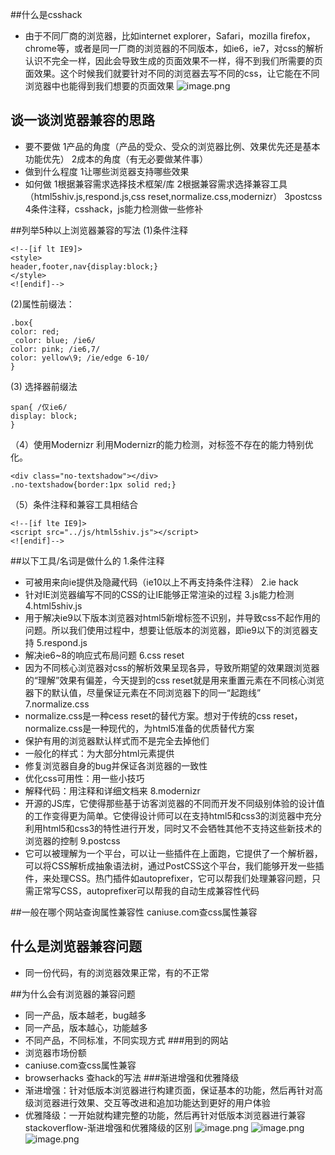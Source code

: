 ##什么是csshack
- 由于不同厂商的浏览器，比如internet explorer，Safari，mozilla firefox，chrome等，或者是同一厂商的浏览器的不同版本，如ie6，ie7，对css的解析认识不完全一样，因此会导致生成的页面效果不一样，得不到我们所需要的页面效果。这个时候我们就要针对不同的浏览器去写不同的css，让它能在不同浏览器中也能得到我们想要的页面效果
![image.png](http://upload-images.jianshu.io/upload_images/8649258-9061745e8ff5bfd6.png?imageMogr2/auto-orient/strip%7CimageView2/2/w/1240)

## 谈一谈浏览器兼容的思路
- 要不要做
  1产品的角度（产品的受众、受众的浏览器比例、效果优先还是基本功能优先）
  2成本的角度（有无必要做某件事）
- 做到什么程度
  1让哪些浏览器支持哪些效果
- 如何做
  1根据兼容需求选择技术框架/库
  2根据兼容需求选择兼容工具（html5shiv.js,respond.js,css reset,normalize.css,modernizr）
  3postcss
  4条件注释，csshack，js能力检测做一些修补

##列举5种以上浏览器兼容的写法
(1)条件注释
```
<!--[if lt IE9]>
<style>
header,footer,nav{display:block;}
</style>
<![endif]-->
```
(2)属性前缀法：
```
.box{
color: red;
_color: blue; /ie6/
color: pink; /ie6,7/
color: yellow\9; /ie/edge 6-10/
}
```
(3) 选择器前缀法
```
span{ /仅ie6/
display: block;
}
```

（4）使用Modernizr
利用Modernizr的能力检测，对标签不存在的能力特别优化。
```
<div class="no-textshadow"></div>
.no-textshadow{border:1px solid red;}
```
（5）条件注释和兼容工具相结合
```
<!--[if lte IE9]>
<script src="../js/html5shiv.js"></script>
<![endif]-->
```



##以下工具/名词是做什么的
  1.条件注释
 - 可被用来向ie提供及隐藏代码（ie10以上不再支持条件注释）
   2.ie hack   
- 针对IE浏览器编写不同的CSS的让IE能够正常渲染的过程
   3.js能力检测
   4.html5shiv.js
 - 用于解决ie9以下版本浏览器对html5新增标签不识别，并导致css不起作用的问题。所以我们使用过程中，想要让低版本的浏览器，即ie9以下的浏览器支持
   5.respond.js
  - 解决ie6~8的响应式布局问题
   6.css reset
  - 因为不同核心浏览器对css的解析效果呈现各异，导致所期望的效果跟浏览器的“理解”效果有偏差，今天提到的css reset就是用来重置元素在不同核心浏览器下的默认值，尽量保证元素在不同浏览器下的同一“起跑线”
   7.normalize.css
- normalize.css是一种cess reset的替代方案。想对于传统的css reset，normalize.css是一种现代的，为html5准备的优质替代方案
- 保护有用的浏览器默认样式而不是完全去掉他们
- 一般化的样式：为大部分html元素提供
- 修复浏览器自身的bug并保证各浏览器的一致性
- 优化css可用性：用一些小技巧
- 解释代码：用注释和详细文档来
8.modernizr
- 开源的JS库，它使得那些基于访客浏览器的不同而开发不同级别体验的设计值的工作变得更为简单。它使得设计师可以在支持html5和css3的浏览器中充分利用html5和css3的特性进行开发，同时又不会牺牲其他不支持这些新技术的浏览器的控制
9.postcss
- 它可以被理解为一个平台，可以让一些插件在上面跑，它提供了一个解析器，可以将CSS解析成抽象语法树，通过PostCSS这个平台，我们能够开发一些插件，来处理CSS。热门插件如autoprefixer，它可以帮我们处理兼容问题，只需正常写CSS，autoprefixer可以帮我的自动生成兼容性代码

##一般在哪个网站查询属性兼容性
caniuse.com查css属性兼容



## 什么是浏览器兼容问题
- 同一份代码，有的浏览器效果正常，有的不正常

##为什么会有浏览器的兼容问题
- 同一产品，版本越老，bug越多
- 同一产品，版本越心，功能越多
- 不同产品，不同标准，不同实现方式
###用到的网站
- 浏览器市场份额
- caniuse.com查css属性兼容
- browserhacks 查hack的写法
###渐进增强和优雅降级
- 渐进增强：针对低版本浏览器进行构建页面，保证基本的功能，然后再针对高级浏览器进行效果、交互等改进和追加功能达到更好的用户体验
- 优雅降级：一开始就构建完整的功能，然后再针对低版本浏览器进行兼容   stackoverflow-渐进增强和优雅降级的区别
![image.png](http://upload-images.jianshu.io/upload_images/8649258-c9646d1b323555f8.png?imageMogr2/auto-orient/strip%7CimageView2/2/w/1240)
![image.png](http://upload-images.jianshu.io/upload_images/8649258-9bd6abbd9fb2d948.png?imageMogr2/auto-orient/strip%7CimageView2/2/w/1240)
![image.png](http://upload-images.jianshu.io/upload_images/8649258-62e94bc29cdb8a54.png?imageMogr2/auto-orient/strip%7CimageView2/2/w/1240)






